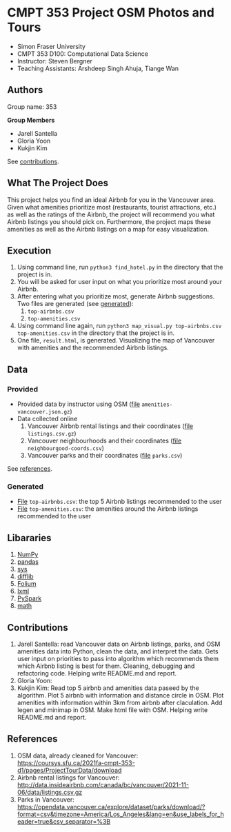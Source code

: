 # CMPT 353 Project OSM Photos and Tours

- Simon Fraser University
- CMPT 353 D100: Computational Data Science
- Instructor: Steven Bergner
- Teaching Assistants: Arshdeep Singh Ahuja, Tiange Wan

## Authors

Group name: 353

**Group Members**

- Jarell Santella
- Gloria Yoon 
- Kukjin Kim

See [contributions](#contributions).

## What The Project Does

This project helps you find an ideal Airbnb for you in the Vancouver area. Given what amenities prioritize most (restaurants, tourist attractions, etc.) as well as the ratings of the Airbnb, the project will recommend you what Airbnb listings you should pick on. Furthermore, the project maps these amenities as well as the Airbnb listings on a map for easy visualization.

## Execution

1. Using command line, run `python3 find_hotel.py` in the directory that the project is in.
2. You will be asked for user input on what you prioritize most around your Airbnb.
3. After entering what you prioritize most, generate Airbnb suggestions. Two files are generated (see [generated](#generated)):
    1. `top-airbnbs.csv`
    2. `top-amenities.csv`
4. Using command line again, run `python3 map_visual.py top-airbnbs.csv top-amenities.csv` in the directory that the project is in.
5. One file, `result.html`, is generated. Visualizing the map of Vancouver with amenities and the recommended Airbnb listings.

## Data

### Provided

- Provided data by instructor using OSM ([file](https://github.com/J-Santella/CMPT-353-Project-OSM-Photos-and-Tours/blob/main/amenities-vancouver.json.gz) `amenities-vancouver.json.gz`)
- Data collected online
    1. Vancouver Airbnb rental listings and their coordinates ([file](https://github.com/J-Santella/CMPT-353-Project-OSM-Photos-and-Tours/blob/main/listings.csv.gz) `listings.csv.gz`)
    2. Vancouver neighbourhoods and their coordinates ([file](https://github.com/J-Santella/CMPT-353-Project-OSM-Photos-and-Tours/blob/main/neighbourhood-coords.csv) `neighbourgood-coords.csv`)
    3. Vancouver parks and their coordinates ([file](https://github.com/J-Santella/CMPT-353-Project-OSM-Photos-and-Tours/blob/main/parks.csv) `parks.csv`)

See [references](#references).

### Generated

- [File](https://github.com/J-Santella/CMPT-353-Project-OSM-Photos-and-Tours/blob/main/top-airbnbs.csv) `top-airbnbs.csv`: the top 5 Airbnb listings recommended to the user
- [File](https://github.com/J-Santella/CMPT-353-Project-OSM-Photos-and-Tours/blob/main/top-amenities.csv) `top-amenities.csv`: the amenities around the Airbnb listings recommended to the user

## Libararies

1. [NumPy](https://numpy.org/)
2. [pandas](https://pandas.pydata.org/)
3. [sys](https://docs.python.org/3/library/sys.html)
4. [difflib](https://docs.python.org/3/library/difflib.html)
5. [Folium](https://python-visualization.github.io/folium/)
6. [lxml](https://lxml.de/)
7. [PySpark](https://spark.apache.org/docs/latest/api/python/)
8. [math](https://docs.python.org/3/library/math.html)

## Contributions

1. Jarell Santella: read Vancouver data on Airbnb listings, parks, and OSM amenities data into Python, clean the data, and interpret the data. Gets user input on priorities to pass into algorithm which recommends them which Airbnb listing is best for them. Cleaning, debugging and refactoring code. Helping write README.md and report.
2. Gloria Yoon: 
3. Kukjin Kim: Read top 5 airbnb and amenities data paseed by the algorithm. Plot 5 airbnb with information and distance circle in OSM. Plot amenities with information within 3km from airbnb after claculation. Add legen and minimap in OSM. Make html file with OSM. Helping write README.md and report.

## References
1. OSM data, already cleaned for Vancouver: https://coursys.sfu.ca/2021fa-cmpt-353-d1/pages/ProjectTourData/download
2. Airbnb rental listings for Vancouver: http://data.insideairbnb.com/canada/bc/vancouver/2021-11-06/data/listings.csv.gz
3. Parks in Vancouver: https://opendata.vancouver.ca/explore/dataset/parks/download/?format=csv&timezone=America/Los_Angeles&lang=en&use_labels_for_header=true&csv_separator=%3B